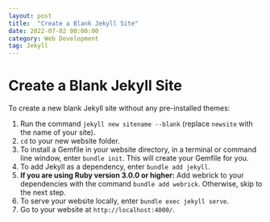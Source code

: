 ```yaml
---
layout: post
title:  "Create a Blank Jekyll Site"
date: 2022-07-02 00:00:00
category: Web Development
tag: Jekyll
---
```


# Create a Blank Jekyll Site

To create a new blank Jekyll site without any pre-installed themes:

1. Run the command `jekyll new sitename --blank` (replace `newsite` with the name of your site).
2. `cd` to your new website folder.
3. To install a Gemfile in your website directory, in a terminal or command line window, enter `bundle init`.  This will create your Gemfile for you.
4. To add Jekyll as a dependency, enter `bundle add jekyll`.
5. <strong>If you are using Ruby version 3.0.0 or higher:</strong> Add webrick to your dependencies with the command `bundle add webrick`. Otherwise, skip to the next step.
6. To serve your website locally, enter `bundle exec jekyll serve`.
7. Go to your website at <code>http://localhost:4000/</code>.